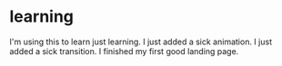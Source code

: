 # learning

I'm using this to learn
just learning.
I just added a sick animation.
I just added a sick transition.
I finished my first good landing page.



